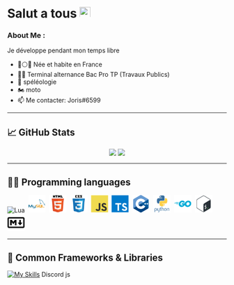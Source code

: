 # Salut a tous <img src="https://raw.githubusercontent.com/MartinHeinz/MartinHeinz/master/wave.gif" width="25px" height="25px">

### About Me :

Je développe pendant mon temps libre

- 🔵⚪🔴 Née et habite en France
- 👨‍🎓 Terminal alternance Bac Pro TP (Travaux Publics)
- 🔦 spéléologie
- 🏍 moto
- 📫 Me contacter: Joris#6599

---

## 📈 GitHub Stats
  <p align="center">
    <img 
      height="170em"
      src="https://github-readme-stats.vercel.app/api?username=Joris-developement&count_private=true&show_icons=true&theme=transparent"
    />
    <img 
      height="170em"
      src="https://github-readme-stats.vercel.app/api/top-langs/?username=Joris-developement&theme=transparent&layout=compact"
    />
    <!--
    1. lua // 
    2. MySQL
    3. html
    4. css
    5. JavaScript
    6. TypeScript
    7. C++
    8. Python
    9. Golang
    10. batch
    11. MD
    -->
  </p>

---

<!-- faire un true ou y'a le logo et ne nom du langage/framework -->

## 👨‍🏫 Programming languages
<p>
<img src="https://upload.wikimedia.org/wikipedia/commons/c/cf/Lua-Logo.svg" title="Lua" alt="Lua" width="40" height="40"/>&nbsp;
<img src="https://github.com/devicons/devicon/blob/master/icons/mysql/mysql-original-wordmark.svg" title="MySQL" alt="MySQL" width="40" height="40"/>&nbsp;
<img src="https://github.com/devicons/devicon/blob/master/icons/html5/html5-original-wordmark.svg" title="HTML5" alt="HTML5" width="40" height="40"/>&nbsp;
<img src="https://github.com/devicons/devicon/blob/master/icons/css3/css3-original-wordmark.svg" title="CSS3" alt="CSS3" width="40" height="40"/>&nbsp;
<img src="https://github.com/devicons/devicon/blob/master/icons/javascript/javascript-original.svg" title="JavaScript" alt="JavaScript" width="40" height="40"/>&nbsp;
<img src="https://github.com/devicons/devicon/blob/master/icons/typescript/typescript-original.svg" title="TypeScript" alt="TypeScript" width="40" height="40"/>&nbsp;
<img src="https://github.com/devicons/devicon/blob/master/icons/cplusplus/cplusplus-original.svg" title="cplusplus" alt="cplusplus" width="40" height="40"/>&nbsp;
<img src="https://github.com/devicons/devicon/blob/master/icons/python/python-original-wordmark.svg" title="Python" alt="Python" width="40" height="40"/>&nbsp;
<img src="https://github.com/devicons/devicon/blob/master/icons/go/go-original-wordmark.svg" title="Go" alt="Go" width="40" height="40"/>&nbsp;
<img src="https://github.com/devicons/devicon/blob/master/icons/bash/bash-original.svg" title="batch" alt="batch" width="40" height="40"/>&nbsp;
<img src="https://github.com/devicons/devicon/blob/master/icons/markdown/markdown-original.svg" title="MarkDown" alt="MarkDown" width="40" height="40"/>&nbsp;
</p>

---

## 📗 Common Frameworks & Libraries
[![My Skills](https://skills.thijs.gg/icons?i=jquery,svelte,mysql)](https://skills.thijs.gg)
Discord js

<!-- <details><summary><h2> ☎ Contact </h2></summary>
| Platform | Name |
| -------- | ---- |
| Discord | Joris#6599 |
</details> -->
